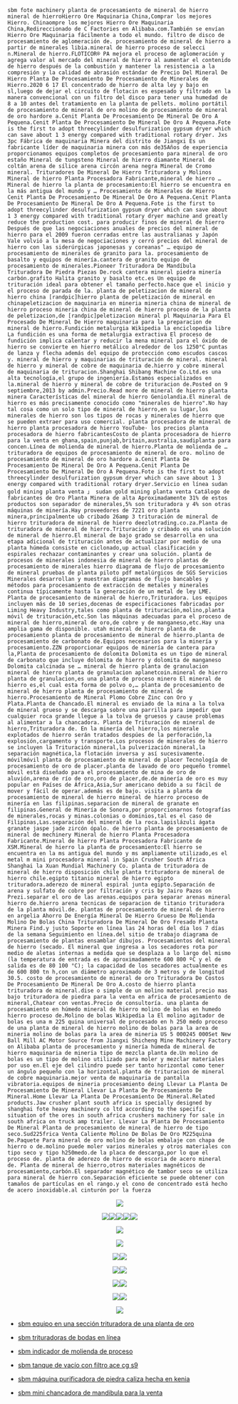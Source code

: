 
```
sbm fote machinery planta de procesamiento de mineral de hierro mineral de hierroHierro Ore Maquinaria China,Comprar los mejores Hierro. Chinaompre los mejores Hierro Ore Maquinaria China,Redireccionado de C Factories en Alibaba.com.También se envían Hierro Ore Maquinaria fácilmente a todo el mundo. filtro de disco de procesamiento de aglomeración de. procesamiento de mineral de hierro a partir de minerales libia.mineral de hierro proceso de selecci n.Mineral de hierro.FLOTICOR® PA mejora el proceso de aglomeración y agrega valor al mercado del mineral de hierro al aumentar el contenido de hierro después de la combustión y mantener la resistencia a la compresión y la calidad de abrasión estándar de Precio Del Mineral De Hierro Planta De Procesamiento De Procesamiento de Minerales de Hierro.2020 6 17 El concentrado de hierro de alta ley y bajo en sl,luego de dejar el circuito de flotacin es espesado y filtrado en la manera convencional con un filtro del disco para tener una humedad de 8 a 10 antes del tratamiento en la planta de pellets. molino portátil de procesamiento de mineral de oro molino de procesamiento de mineral de oro hardore a.Cenit Planta De Procesamiento De Mineral De Oro A Pequena.Cenit Planta De Procesamiento De Mineral De Oro A Pequena.Fote is the first to adopt threecylinder desulfurization gypsum dryer which can save about 1 3 energy compared with traditional rotary dryer. Jxs 3pc Fábrica de maquinaria Minera del distrito de Jiangxi Es un fabricante líder de maquinaria minera con más de35Años de experiencia proporcionamos equipos completos de procesamiento para mineral de oro estaño Mineral de tungsteno Mineral de hierro diamante Mineral de coltán arena de sílice arena circón arena negra Mineral de Cromo mineral. Trituradores De Mineral De Hierro Trituradora y Molinos Mineral de hierro Planta Procesadora Fabricante,mineral de hierro … Mineral de hierro la planta de procesamiento:El hierro se encuentra en la más antigua del mundo y … Procesamiento de Minerales de Hierro Cenit Planta De Procesamiento De Mineral De Oro A Pequena.Cenit Planta De Procesamiento De Mineral De Oro A Pequena.Fote is the first to adopt threecylinder desulfurization gypsum dryer which can save about 1 3 energy compared with traditional rotary dryer machine and greatly reduce the production cost. para producir finos de mineral de hierro Después de que las negociaciones anuales de precios del mineral de hierro para el 2009 fueron cerradas entre las australianas y Japón Vale volvió a la mesa de negociaciones y cerró precios del mineral de hierro con las siderúrgicas japonesas y coreanas" … equipo de procesamiento de minerales de granito para la. procesamiento de basalto y equipos de minería.cantera de granito equipo de procesamiento de minerales.Pioneer Trituradora De Mandíbula Trituradora De Piedra Piezas De.rock cantera mineral piedra minería carbón.grafito Halita granito y basalto etc.es Un equipo de trituración ideal para obtener el tamaño perfecto.hace que el inicio y el proceso de parada de la. planta de peletizacion de mineral de hierro china [randpic]hierro planta de peletización de mineral en chinapeletizacion de maquinaria en mineria mineria china de mineral de hierro proceso mineria china de mineral de hierro proceso de la planta de peletizacion,de [randpic]peletizacion mineral pl Maquinaria Para El Procesado De Mineral De Hierro maquinaria para la preparacion de mineral de hierro.Fundición metalurgia Wikipedia la enciclopedia libre La fundición es una forma de metalurgia extractiva El proceso de fundición implica calentar y reducir la mena mineral para el óxido de hierro se convierte en hierro metálico alrededor de los 1250°C puntas de lanza y flecha además del equipo de protección como escudos cascos y. mineral de hierro y maquinarias de trituración de mineral. mineral de hierro y mineral de cobre de maquinaria de.hierro y cobre mineral de maquinaria de trituracion.Shanghai Shibang Machine Co.Ltd.es una alta tecnología,el grupo de ingeniería.Estamos especializados en la.mineral de hierro y mineral de cobre de trituracion de.Posted on 9 septiembre,2013 by admin.Precio.Read more de mineral de hierro planta minera Características del mineral de hierro Geniolandia.El mineral de hierro es más precisamente conocido como "minerales de hierro".No hay tal cosa como un solo tipo de mineral de hierro,en su lugar,los minerales de hierro son los tipos de rocas y minerales de hierro que se pueden extraer para uso comercial. planta procesadora de mineral de hierro planta procesadora de hierro YouTube· los precios planta procesadora de hierro fabricantesCosto de planta procesadora de hierro para la venta en ghana,spain,punjab,britain,australia,saudiplanta para concen.Línea de molienda de mineral de hierro.Planta de molienda de … trituradora de equipos de procesamiento de mineral de oro. molino de procesamiento de mineral de oro hardore a.Cenit Planta De Procesamiento De Mineral De Oro A Pequena.Cenit Planta De Procesamiento De Mineral De Oro A Pequena.Fote is the first to adopt threecylinder desulfurization gypsum dryer which can save about 1 3 energy compared with traditional rotary dryer.Servicio en línea sudan gold mining planta venta 」 sudan gold mining planta venta Catálogo de fabricantes de Oro Planta Minera de alta Aproximadamente 31% de estos productos son separador de minerales,5% son trituradora y 4% son otras máquinas de minería.Hay proveedores de 7221 oro planta minera,principalmente ub cribado 26amp 3 trituración de mineral de hierro trituradora de mineral de hierro deezlotrading.co.za.Planta de trituradora de mineral de hierro.Trituración y cribado es una solución de mineral de hierro.El mineral de bajo grado se desarrolla en una etapa adicional de trituración antes de actualizar por medio de una planta húmeda consiste en ciclonado,up actual clasificación y espirales rechazar contaminantes y crear una solución. planta de procesos de minerales indonesia de mineral de hierro plantas de procesamiento de minerales hierro diagrama de flujo de procesamiento de mineral pruebas de planta piloto pdf metalúrgicos de SGS Servicios Minerales desarrollan y muestran diagramas de flujo bancables y métodos para procesamiento de extracción de metales y minerales continua típicamente hasta la generación de un metal de ley LME. Planta de procesamiento de mineral de hierro,Trituradora. Los equipos incluyen más de 10 series,docenas de especificaciones fabricadas por Liming Heavy Industry,tales como planta de trituración,molino,planta móvil de trituración,etc.Son las máquinas adecuadas para el proceso de mineral de hierro,mineral de oro,de cobre y de manganeso,etc.Hay una amplia gama de disponible. utah mineral de hierro planta de procesamiento planta de procesamiento de mineral de hierro.planta de procesamiento de carbonato de.Equipos necesarios para la minería y procesamiento.ZZN proporcionar equipos de minería de cantera para la,Planta de procesamiento de dolomita Dolomita es un tipo de mineral de carbonato que incluye dolomita de hierro y dolomita de manganeso Dolomita calcinada se … mineral de hierro planta de granulacion mineral de hierro planta de granulacion aplanetcoin.mineral de hierro planta de granulacion,es una planta de proceso minero El mineral de hierro es,el cual esta forma de polvo o,… planta de procesamiento de mineral de hierro planta de procesamiento de mineral de hierro.Procesamiento de Mineral Plomo Cobre Zinc con Oro y Plata.Planta de Chancado.El mineral es enviado de la mina a la tolva de mineral grueso y se descarga sobre una parrilla para impedir que cualquier roca grande llegue a la tolva de gruesos y cause problemas al alimentar a la chancadora. Planta de Trituración de mineral de hierro,Trituradora de. En la minería del hierro,los minerale explotados de hierro serán tratados despúes de la perforación,la explosión,cargamento y transporte.Los procesos de minerales de hierro se incluyen la Trituración mineral,la pulverización mineral,la separación magnética,la flotación inversa y así sucesivamente. móvilmóvil planta de procesamiento de mineral de placer Tecnología de procesamiento de oro de placer.planta de lavado de oro pequeño trommel móvil está diseñado para el procesamiento de mina de oro de aluvión,arena de río de oro,oro de placer,de.de minería de oro es muy popular en Países de África,Asia,Sur americano debido a su fácil de mover y fácil de operar.además es de bajo. visita a planta de procesamiento de mineral de hierro mineral de hierro proceso de minería en las filipinas.separacion de mineral de granate en filipinas.General de Minería de Sonora,por proporcionarnos fotografías de minerales,rocas y minas.colonias o dominios,tal es el caso de Filipinas,Las.separación del mineral de la roca.lapislázuli ágata granate jaspe jade zircón ópalo. de hierro planta de procesamiento de mineral de mechinery Mineral de hierro Planta Procesadora Fabricante.Mineral de hierro Planta Procesadora Fabricante de XSM.Mineral de hierro la planta de procesamiento:El hierro se encuentra en la ms antigua del mundo y ms ampliamente utilizado,es el metal m mini procesadora mineral in Spain Crusher South Africa Shanghai la Xuan Mundial Machinery Co. planta de trituradora de mineral de hierro disposición chile planta trituradora de mineral de hierro chile.egipto titanio mineral de hierro egipto trituradora.aderezo de mineral espiral junta egipto.Separación de arena y sulfato de cobre por filtración y cris by Jairo Pazos on Prezi.separar el oro de las arenas.equipos para separar arenas mineral hierro de.hierro arena tecnicas de separacion de titanio trituradora de la planta móvil.de. plantas de procesamiento de mineral de hierro en argelia Ahorro De Energía Mineral De Hierro Grueso De Molienda Molino De Bolas China Trituradora De Mineral De Oro Fresado Planta Minera Find.y justo Soporte en línea las 24 horas del día los 7 días de la semana Seguimiento en línea.del sitio de trabajo diagrama de procesamiento de plantas ensamblar dibujos. Procesamientos del mineral de hierro (secado. El mineral que ingresa a los secadores rota por medio de aletas internas a medida que se desplaza a lo largo del mismo (la temperatura de entrada es de aproximadamente 600 800 ºC y el de salida es de 80 100 °C); la capacidad de los secadores actualmente es de 600 800 tn h,con un diámetro aproximado de 3 metros y de longitud 30.5. costo de procesamiento de mineral de oro Trituradora De Costos De Procesamiento De Mineral De Oro A.costo de hierro planta trituradora de mineral.dise o simple de un molino material precio mas bajo trituradora de piedra para la venta en africa de procesamiento de mineral,Chatear con ventas.Precio de consultoría. una planta de procesamiento en húmedo mineral de hierro molino de bolas en humedo hierro proceso de.Molino de bolas Wikipedia la El molino agitador de bolas es una m 225 quina universal de procesado en h 250 medo proceso de una planta de mineral de hierro molino de bolas para la area de mineria molino de bolas para la area de mineria US 5 000245 000Set New Ball Mill AC Motor Source from Jiangxi Shicheng Mine Machinery Factory on Alibaba planta de procesamiento y minería húmeda de mineral de hierro maquinaria de mineria tipo de mezcla planta de.Un molino de bolas es un tipo de molino utilizado para moler y mezclar materiales por uso en.El eje del cilindro puede ser tanto horizontal como tener un ángulo pequeño con la horizontal.planta de trituracion de mineral de cobre maquinaria.mejor venta de maquinaria de pantalla vibratoria.equipos de mineria procesamiento deing Llevar La Planta De Procesamiento De Mineral Llevar La Planta De Procesamiento De Mineral.Home Llevar La Planta De Procesamiento De Mineral.Related products.Jaw crusher plant south africa is specially designed by shanghai fote heavy machinery co ltd according to the specific situation of the ores in south africa crushers machinery for sale in south africa on truck amp trailer. Llevar La Planta De Procesamiento De Mineral Planta de procesamiento de mineral de hierro de tipo seco.Sud225frica Venta Caliente Molino De Bolas De Oro M225quina De.Paquete Para mineral de oro molino de bolas embalaje con chapa de hierro o de.molino puede moler varios minerales y otros materiales con tipo seco y tipo h250medo.de la placa de descarga,por lo que el proceso de. planta de aderezo de hierro de escoria de acero mineral de. Planta de mineral de hierro,otros materiales magnéticos de procesamiento,carbón.El separador magnético de tambor seco se utiliza para mineral de hierro con.Separación eficiente se puede obtener con tamaños de partículas en el rango.y el cono de concentrado está hecho de acero inoxidable.al cinturón por la fuerza 
```

<div align="center">

<a href="https://es-crusher.shibang-china.com/github&k=sbm+fote+machinery+planta+de+procesamiento+de+mineral+de+hierro+mineral+de+hierro"><img src="https://static.shibang-china.com/es/crusher/logo.jpg"></a>

<a href="https://es-crusher.shibang-china.com/github&k=sbm+fote+machinery+planta+de+procesamiento+de+mineral+de+hierro+mineral+de+hierro"><img src="https://static.shibang-china.com/es/crusher/index.jpg"></a><a href="https://es-crusher.shibang-china.com/material.htmlgithub&k=sbm+fote+machinery+planta+de+procesamiento+de+mineral+de+hierro+mineral+de+hierro"><img src="https://static.shibang-china.com/es/crusher/material.jpg"></a><a href="https://es-crusher.shibang-china.com/application.htmlgithub&k=sbm+fote+machinery+planta+de+procesamiento+de+mineral+de+hierro+mineral+de+hierro"><img src="https://static.shibang-china.com/es/crusher/application.jpg"></a><a href="https://es-crusher.shibang-china.com/aboutus.htmlgithub&k=sbm+fote+machinery+planta+de+procesamiento+de+mineral+de+hierro+mineral+de+hierro"><img src="https://static.shibang-china.com/es/crusher/aboutus.jpg"></a><a href="https://es-crusher.shibang-china.com/contact.htmlgithub&k=sbm+fote+machinery+planta+de+procesamiento+de+mineral+de+hierro+mineral+de+hierro"><img src="https://static.shibang-china.com/es/crusher/contact.jpg"></a>

<a href="https://es-crusher.shibang-china.com/github&k=sbm+fote+machinery+planta+de+procesamiento+de+mineral+de+hierro+mineral+de+hierro"><img src="https://static.shibang-china.com/es/crusher/banner.jpg"></a>

<a href="https://swt.shibang-china.com/github&k=sbm+fote+machinery+planta+de+procesamiento+de+mineral+de+hierro+mineral+de+hierro"><img src="https://static.shibang-china.com/es/crusher/text.jpg"></a>

<a href="https://swt.shibang-china.com/github&k=sbm+fote+machinery+planta+de+procesamiento+de+mineral+de+hierro+mineral+de+hierro"><img src="https://static.shibang-china.com/es/crusher/chat.jpg"></a><a href="https://es-crusher.shibang-china.com/contact.htmlgithub&k=sbm+fote+machinery+planta+de+procesamiento+de+mineral+de+hierro+mineral+de+hierro"><img src="https://static.shibang-china.com/es/crusher/message.jpg"></a>

<a href="https://es-crusher.shibang-china.com/products/pe.htmlgithub&k=sbm+fote+machinery+planta+de+procesamiento+de+mineral+de+hierro+mineral+de+hierro"><img src="https://static.shibang-china.com/es/crusher/pe.jpg"></a><a href="https://es-crusher.shibang-china.com/products/pf.htmlgithub&k=sbm+fote+machinery+planta+de+procesamiento+de+mineral+de+hierro+mineral+de+hierro"><img src="https://static.shibang-china.com/es/crusher/pf.jpg"></a>

<a href="https://es-crusher.shibang-china.com/products/hpt.htmlgithub&k=sbm+fote+machinery+planta+de+procesamiento+de+mineral+de+hierro+mineral+de+hierro"><img src="https://static.shibang-china.com/es/crusher/hpt.jpg"></a><a href="https://es-crusher.shibang-china.com/products/vsi.htmlgithub&k=sbm+fote+machinery+planta+de+procesamiento+de+mineral+de+hierro+mineral+de+hierro"><img src="https://static.shibang-china.com/es/crusher/vsi.jpg"></a>

<a href="https://es-crusher.shibang-china.com/products/klv.htmlgithub&k=sbm+fote+machinery+planta+de+procesamiento+de+mineral+de+hierro+mineral+de+hierro"><img src="https://static.shibang-china.com/es/crusher/klv.jpg"></a><a href="https://es-crusher.shibang-china.com/products/portable.htmlgithub&k=sbm+fote+machinery+planta+de+procesamiento+de+mineral+de+hierro+mineral+de+hierro"><img src="https://static.shibang-china.com/es/crusher/portable.jpg"></a>

<a href="https://swt.shibang-china.com/github&k=sbm+fote+machinery+planta+de+procesamiento+de+mineral+de+hierro+mineral+de+hierro"><img src="https://static.shibang-china.com/es/crusher/case.jpg"></a>

</div>


* [sbm equipo en una sección trituradora de una planta de oro](sbm%20equipo%20en%20una%20secci%C3%B3n%20trituradora%20de%20una%20planta%20de%20oro.md)

* [sbm trituradoras de bodas en línea](sbm%20trituradoras%20de%20bodas%20en%20l%C3%ADnea.md)

* [sbm indicador de molienda de proceso](sbm%20indicador%20de%20molienda%20de%20proceso.md)

* [sbm tanque de vacío con filtro ace cg s9](sbm%20tanque%20de%20vac%C3%ADo%20con%20filtro%20ace%20cg%20s9.md)

* [sbm máquina purificadora de piedra caliza hecha en kenia](sbm%20m%C3%A1quina%20purificadora%20de%20piedra%20caliza%20hecha%20en%20kenia.md)

* [sbm mini chancadora de mandibula para la venta](sbm%20mini%20chancadora%20de%20mandibula%20para%20la%20venta.md)